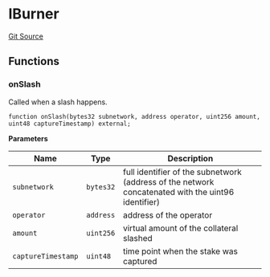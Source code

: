# IBurner
[Git Source](https://github.com/symbioticfi/core/blob/4905f62919b30e0606fff3aaa7fcd52bf8ee3d3e/src/interfaces/slasher/IBurner.sol)


## Functions
### onSlash

Called when a slash happens.


```solidity
function onSlash(bytes32 subnetwork, address operator, uint256 amount, uint48 captureTimestamp) external;
```
**Parameters**

|Name|Type|Description|
|----|----|-----------|
|`subnetwork`|`bytes32`|full identifier of the subnetwork (address of the network concatenated with the uint96 identifier)|
|`operator`|`address`|address of the operator|
|`amount`|`uint256`|virtual amount of the collateral slashed|
|`captureTimestamp`|`uint48`|time point when the stake was captured|


